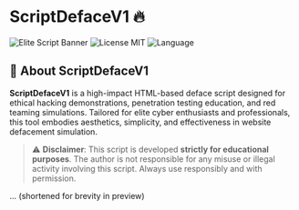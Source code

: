 # ScriptDefaceV1 🔥

![Elite Script Banner](https://img.shields.io/badge/Status-Active-brightgreen?style=for-the-badge)
![License MIT](https://img.shields.io/badge/License-MIT-blue?style=for-the-badge)
![Language](https://img.shields.io/badge/Written%20In-HTML-red?style=for-the-badge)

## 🧠 About ScriptDefaceV1

**ScriptDefaceV1** is a high-impact HTML-based deface script designed for ethical hacking demonstrations, penetration testing education, and red teaming simulations. Tailored for elite cyber enthusiasts and professionals, this tool embodies aesthetics, simplicity, and effectiveness in website defacement simulation.

> ⚠️ **Disclaimer**: This script is developed **strictly for educational purposes**. The author is not responsible for any misuse or illegal activity involving this script. Always use responsibly and with permission.

... (shortened for brevity in preview)